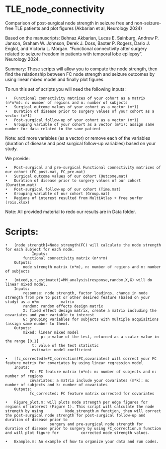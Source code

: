 # TLE_node_connectivity
Comparison of post-surgical node strength in seizure free and non-seizure-free TLE patients and plot figures (Akbarian et al,  Neurology 2024)

Based on the manuscripts:
Behnaz Akbarian, Lucas E. Sainburg, Andrew P. Janson, Graham W. Johnson, Derek J. Doss, Baxter P. Rogers, Dario J. Englot, and Victoria L. Morgan. “Functional connectivity after surgery related to seizure freedom in patients with temporal lobe epilepsy”. Neurology 2024.

Summary:
These scripts will allow you to compute the node strength, then find the relationship between FC node strength and seizure outcomes by using linear mixed model and finally plot figures

To run this set of scripts you will need the following inputs:    

	•	Functional connectivity matrices of your cohort as a matrix (n*n*m): n: number of regions and m: number of subjects
	•	Surgical outcome values of your cohort as a vector (m*1)
	•	Duration of disease prior to surgery values of your cohort as a vector (m*1)
	•	Post-surgical follow-up of your cohort as a vector (m*1)
	•	Grouping variable of your cohort as a vector (m*1): assign same number for data related to the same patient

Note:  add more variables (as a vector) or remove each of the variables (duration of disease and post surgical follow-up variables) based on your study.

 We provide:   
 
 	•	Post-surgical and pre-surgical Functional connectivity matrices of our cohort (FC_post.mat, FC_pre.mat)
	•	Surgical outcome values of our cohort (Outcome.mat)
	•	Duration of disease prior to surgery values of our cohort (Duration.mat)
	•	Post-surgical follow-up of our cohort (Time.mat)
	•	Grouping variable of our cohort (Group.mat)
	•	Regions of interest resulted from MultiAtlas + free surfer (rois.xlsx)

Note:  All provided material to redo our results are in Data folder. 

# Scripts:  

	•	[node_strength]=Node_strength(FC) will calculate the node strength for each subject for each node.
               	Inputs:
			functional connectivity matrix (n*n*m) 	
		Outputs:
  			node strength matrix (n*m), n: number of regions and m: number of subjects

	•	[mixed,p,t,estimatet]=MM_analysis(response,random,X,G) will do linear mixed model. 
		Inputs: 
			response: node strength, factor loadings, change in node strength from pre to post or other desired feature (based on your study) as a n*m 			matrix
			random: random effects design matrix
			X: fixed effect design matrix, create a matrix including the covariates and your variable to interest
			G: grouping variables for subjects with multiple acquisitions (assign same number to them).
		Outputs:
			mixed: linear mixed model  
               		p: p-value of the test, returned as a scalar value in the range [0,1]  
        		t: value of the test statistic  
        		estimate: model coefficient  

	•	[fc_corrected]=FC_correction(FC,covariates) will correct your FC feature matrix for covariates by using linear regression model
		Inputs: 
		       FC: FC feature matrix (m*n): m: number of subjects and n: number of regions 
		       covariates: a matrix include your covariates (m*k): m: number of subjects and k: number of covariates 
		Outputs:
		       fc_corrected: FC feature matrix corrected for covariates 

	•	Figure_plot.m: will plots node strength per edge figures for regions of interest (Figure 1). This script will calculate the node strength by using 			Node_strength.m function, then will correct the post-surgical node strength for post-surgical follow-up and duration of disease prior to 
                        surgery and pre-surgical node strength for duration of disease prior to surgery by using FC_correction.m function and will plot figure for 			corrected node strength values. 

	•	Example.m: An example of how to organize your data and run codes. 

